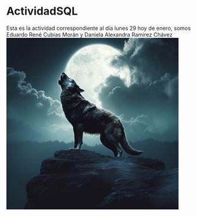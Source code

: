 # ActividadSQL
Esta es la actividad correspondiente al día lunes 29 hoy de enero, somos Eduardo René Cubias Morán y Daniela Alexandra Ramirez Chávez
![AUUUUU](image.PNG)

